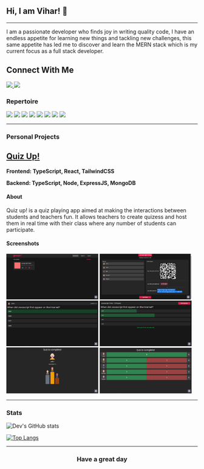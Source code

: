 <!--Shoutout to https://github.com/regmicmahesh-->
## Hi, I am Vihar! <span class="wave">👋</span>

---

I am a passionate developer who finds joy in writing quality code, I have an endless appetite for learning new things and tackling new challenges, this same appetite has led me to discover and learn the MERN stack which is my current focus as a full stack developer. 

<h2>Connect With Me</h2>



<a href="mailto:vihar1998x@gmail.com">
  <img src="https://img.shields.io/badge/Gmail-D14836?style=for-the-badge&logo=gmail&logoColor=white">
</a> 
<a href="www.linkedin.com/in/vihar98">
  <img src="https://img.shields.io/badge/Linkedin-0A66C2?style=for-the-badge&logo=linkedin&logoColor=white">
</a> 

 
 ### Repertoire
![](https://img.shields.io/badge/JavaScript-F7DF1E?style=for-the-badge&logo=javascript&logoColor=black)
![](https://img.shields.io/badge/TypeScript-007ACC?style=for-the-badge&logo=typescript&logoColor=white)
![](https://img.shields.io/badge/React-20232A?style=for-the-badge&logo=react&logoColor=61DAFB)
![](https://img.shields.io/badge/Express.js-000000?style=for-the-badge&logo=express&logoColor=white)
![](https://img.shields.io/badge/MongoDB-4EA94B?style=for-the-badge&logo=mongodb&logoColor=white)
![](https://img.shields.io/badge/Node.js-339933?style=for-the-badge&logo=nodedotjs&logoColor=white)
![](https://img.shields.io/badge/HTML5-E34F26?style=for-the-badge&logo=html5&logoColor=white)
![](https://img.shields.io/badge/CSS3-1572B6?style=for-the-badge&logo=css3&logoColor=white)


---
### Personal Projects

## <a href="https://quizup-frontend-blush.vercel.app/">Quiz Up!</a>
**Frontend: TypeScript, React, TailwindCSS**

**Backend: TypeScript, Node, ExpressJS, MongoDB**

#### About
Quiz up! is a quiz playing app aimed at making the interactions between students and teachers fun. It allows teachers to create quizess and host them in real time with their class where any number of students can participate.

#### Screenshots
<div style="dispaly: flex: justify-content: center">
  <img src = "https://raw.githubusercontent.com/viconx98/viconx98/main/images/quizup/qu_dash.png" width="48%"/>
  <img src = "https://raw.githubusercontent.com/viconx98/viconx98/main/images/quizup/qu_quiz_ready.png" width ="48%"/>
  <img src = "https://raw.githubusercontent.com/viconx98/viconx98/main/images/quizup/qu_question_player.png" width="48%"/>
  <img src = "https://raw.githubusercontent.com/viconx98/viconx98/main/images/quizup/qu_question_answered.png" width ="48%"/>
  <img src = "https://raw.githubusercontent.com/viconx98/viconx98/main/images/quizup/qu_quiz_complete_player.png" width="48%"/>
  <img src = "https://raw.githubusercontent.com/viconx98/viconx98/main/images/quizup/qu_quiz_complete_admin.png" width ="48%"/>
 </div>
 
 ---

### Stats
![Dev's GitHub stats](https://github-readme-stats.vercel.app/api?username=viconx98&show_icons=true&theme=cobalt)
 
[![Top Langs](https://github-readme-stats.vercel.app/api/top-langs/?username=viconx98&layout=compact&theme=cobalt)](https://github.com/devgiri0082)

 ---
 
 ### <p align = "center">Have a great day<p/>
